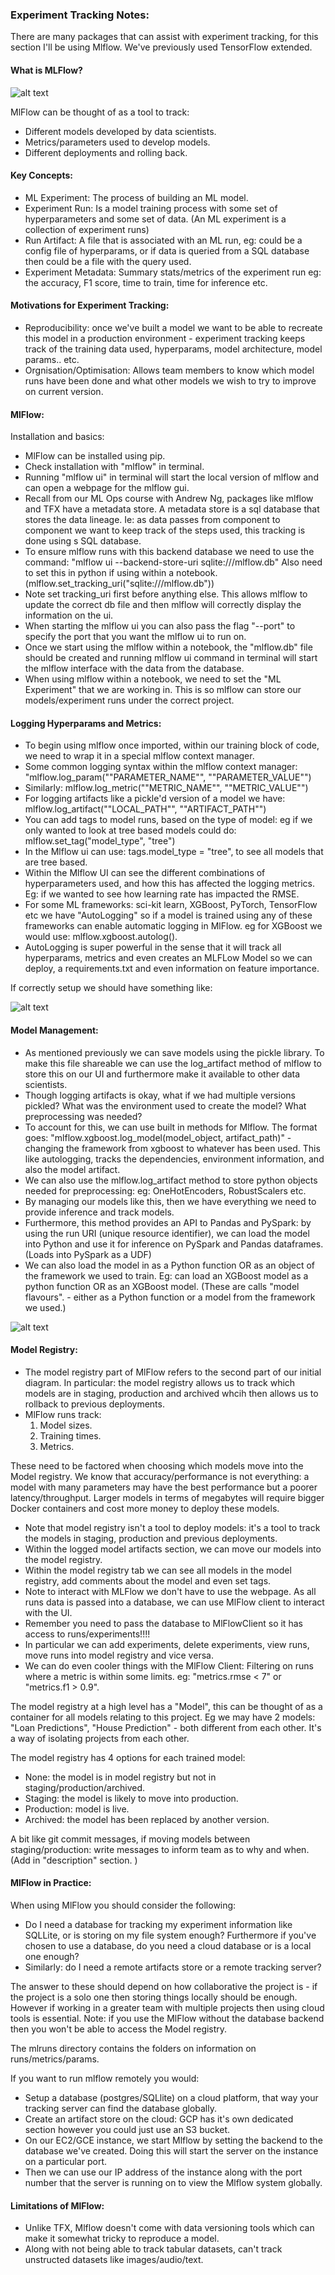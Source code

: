 ### Experiment Tracking Notes: 

There are many packages that can assist with experiment tracking, for this section I'll be using Mlflow. We've previously used TensorFlow extended. 

#### What is MLFlow? 

![alt text](./images/MlFlow_Overview.jpg "MlFlow Overview")

MlFlow can be thought of as a tool to track:

- Different models developed by data scientists.
- Metrics/parameters used to develop models. 
- Different deployments and rolling back. 

#### Key Concepts:

- ML Experiment: The process of building an ML model. 
- Experiment Run: Is a model training process with some set of hyperparameters and some set of data. (An ML experiment is a collection of experiment runs)
- Run Artifact: A file that is associated with an ML run, eg: could be a config file of hyperparams, or if data is queried from a SQL database then could be a file with the query used. 
- Experiment Metadata: Summary stats/metrics of the experiment run eg: the accuracy, F1 score, time to train, time for inference etc. 

#### Motivations for Experiment Tracking:

- Reproducibility: once we've built a model we want to be able to recreate this model in a production environment - experiment tracking keeps track of the training data used, hyperparams, model architecture, model params.. etc. 
- Orgnisation/Optimisation: Allows team members to know which model runs have been done and what other models we wish to try to improve on current version. 

#### MlFlow:

Installation and basics:

- MlFlow can be installed using pip. 
- Check installation with "mlflow" in terminal. 
- Running "mlflow ui" in terminal will start the local version of mlflow and can open a webpage for the mlflow gui. 
- Recall from our ML Ops course with Andrew Ng, packages like mlflow and TFX have a metadata store. A metadata store is a sql database that stores the data lineage. Ie: as data passes from component to component we want to keep track of the steps used, this tracking is done using s SQL database. 
- To ensure mlflow runs with this backend database we need to use the command: "mlflow ui --backend-store-uri sqlite:///mlflow.db" Also need to set this in python if using within a notebook. (mlflow.set_tracking_uri("sqlite:///mlflow.db"))
- Note set tracking_uri first before anything else. This allows mlflow to update the correct db file and then mlflow will correctly display the information on the ui. 
- When starting the mlflow ui you can also pass the flag "--port" to specify the port that you want the mlflow ui to run on. 
- Once we start using the mlflow within a notebook, the "mlflow.db" file should be created and running mlflow ui command in terminal will start the mlflow interface with the data from the database.
- When using mlflow within a notebook, we need to set the "ML Experiment" that we are working in. This is so mlflow can store our models/experiment runs under the correct project. 

#### Logging Hyperparams and Metrics:

- To begin using mlflow once imported, within our training block of code, we need to wrap it in a special mlflow context manager. 
- Some common logging syntax within the mlflow context manager: "mlflow.log_param(""PARAMETER_NAME"", ""PARAMETER_VALUE"")
- Similarly: mlflow.log_metric(""METRIC_NAME"", ""METRIC_VALUE"")
- For logging artifacts like a pickle'd version of a model we have: mlflow.log_artifact(""LOCAL_PATH"", ""ARTIFACT_PATH"")
- You can add tags to model runs, based on the type of model: eg if we only wanted to look at tree based models could do: mlflow.set_tag("model_type", "tree")
- In the Mlflow ui can use: tags.model_type = "tree", to see all models that are tree based.
- Within the Mlflow UI can see the different combinations of hyperparameters used, and how this has affected the logging metrics. Eg: if we wanted to see how learning rate has impacted the RMSE. 
- For some ML frameworks: sci-kit learn, XGBoost, PyTorch, TensorFlow etc we have "AutoLogging" so if a model is trained using any of these frameworks can enable automatic logging in MlFlow. eg for XGBoost we would use: mlflow.xgboost.autolog().
- AutoLogging is super powerful in the sense that it will track all hyperparams, metrics and even creates an MLFLow Model so we can deploy, a requirements.txt and even information on feature importance. 

If correctly setup we should have something like:

![alt text](./images/MlFlow_Runs.png "MlFlow Runs")


#### Model Management:

- As mentioned previously we can save models using the pickle library. To make this file shareable we can use the log_artifact method of mlflow to store this on our UI and furthermore make it available to other data scientists. 
- Though logging artifacts is okay, what if we had multiple versions pickled? What was the environment used to create the model? What preprocessing was needed? 
- To account for this, we can use built in methods for Mlflow. The format goes: "mlflow.xgboost.log_model(model_object, artifact_path)" - changing the framework from xgboost to whatever has been used. This like autologging, tracks the dependencies, environment information, and also the model artifact. 
- We can also use the mlflow.log_artifact method to store python objects needed for preprocessing: eg: OneHotEncoders, RobustScalers etc.
- By managing our models like this, then we have everything we need to provide inference and track models. 
- Furthermore, this method provides an API to Pandas and PySpark: by using the run URI (unique resource identifier), we can load the model into Python and use it for inference on PySpark and Pandas dataframes. (Loads into PySpark as a UDF)
- We can also load the model in as a Python function OR as an object of the framework we used to train. Eg: can load an XGBoost model as a python function OR as an XGBoost model. (These are calls "model flavours". - either as a Python function or a model from the framework we used.)

![alt text](./images/MlFlow_Log_Models.jpg "MlFlow Model Logging")


#### Model Registry:

- The model registry part of MlFlow refers to the second part of our initial diagram. In particular: the model registry allows us to track which models are in staging, production and archived whcih then allows us to rollback to previous deployments. 
- MlFlow runs track: 
    1. Model sizes.
    2. Training times. 
    3. Metrics. 

These need to be factored when choosing which models move into the Model registry. We know that accuracy/performance is not everything: a model with many parameters may have the best performance but a poorer latency/throughput. Larger models in terms of megabytes will require bigger Docker containers and cost more money to deploy these models. 

- Note that model registry isn't a tool to deploy models: it's a tool to track the models in staging, production and previous deployments. 
- Within the logged model artifacts section, we can move our models into the model registry. 
- Within the model registry tab we can see all models in the model registry, add comments about the model and even set tags. 
- Note to interact with MLFlow we don't have to use the webpage. As all runs data is passed into a database, we can use MlFlow client to interact with the UI. 
- Remember you need to pass the database to MlFlowClient so it has access to runs/experiments!!!!
- In particular we can add experiments, delete experiments, view runs, move runs into model registry and vice versa. 
- We can do even cooler things with the MlFlow Client: Filtering on runs where a metric is within some limits. eg: "metrics.rmse < 7" or "metrics.f1 > 0.9". 

The model registry at a high level has a "Model", this can be thought of as a container for all models relating to this project. Eg we may have 2 models: "Loan Predictions", "House Prediction" - both different from each other. It's a way of isolating projects from each other. 

The model registry has 4 options for each trained model:

- None: the model is in model registry but not in staging/production/archived.
- Staging: the model is likely to move into production. 
- Production: model is live. 
- Archived: the model has been replaced by another version. 

A bit like git commit messages, if moving models between staging/production: write messages to inform team as to why and when. (Add in "description" section. )


#### MlFlow in Practice:

When using MlFlow you should consider the following:

- Do I need a database for tracking my experiment information like SQLLite, or is storing on my file system enough? Furthermore if you've chosen to use a database, do you need a cloud database or is a local one enough? 
- Similarly: do I need a remote artifacts store or a remote tracking server?

The answer to these should depend on how collaborative the project is - if the project is a solo one then storing things locally should be enough. However if working in a greater team with multiple projects then using cloud tools is essential. Note: if you use the MlFlow without the database backend then you won't be able to access the Model registry. 

The mlruns directory contains the folders on information on runs/metrics/params. 

If you want to run mlflow remotely you would:

- Setup a database (postgres/SQLlite) on a cloud platform, that way your tracking server can find the database globally. 
- Create an artifact store on the cloud: GCP has it's own dedicated section however you could just use an S3 bucket. 
- On our EC2/GCE instance, we start Mlflow by setting the backend to the database we've created. Doing this will start the server on the instance on a particular port.
- Then we can use our IP address of the instance along with the port number that the server is running on to view the Mlflow system globally. 


#### Limitations of MlFlow:

- Unlike TFX, Mlflow doesn't come with data versioning tools which can make it somewhat tricky to reproduce a model. 
- Along with not being able to track tabular datasets, can't track unstructed datasets like images/audio/text. 